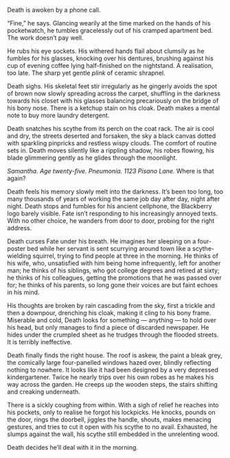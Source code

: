 <!--
.. title: Errand
.. slug: errand
.. date: 2023-04-13 16:22:29 UTC-04:00
.. tags: 
.. category: 
.. link: 
.. description: 
.. type: text
-->

Death is awoken by a phone call.

“Fine,” he says. Glancing wearily at the time marked on the hands of his pocketwatch, he tumbles gracelessly out of his cramped apartment bed. The work doesn’t pay well.
<!-- TEASER_END -->
He rubs his eye sockets. His withered hands flail about clumsily as he fumbles for his glasses, knocking over his dentures, brushing against his cup of evening coffee lying half-finished on the nightstand. A realisation, too late. The sharp yet gentle *plink* of ceramic shrapnel.

Death sighs. His skeletal feet stir irregularly as he gingerly avoids the spot of brown now slowly spreading across the carpet, shuffling in the darkness towards his closet with his glasses balancing precariously on the bridge of his bony nose. There is a ketchup stain on his cloak. Death makes a mental note to buy more laundry detergent.

Death snatches his scythe from its perch on the coat rack. The air is cool and dry, the streets deserted and forsaken, the sky a black canvas dotted with sparkling pinpricks and restless wispy clouds. The comfort of routine sets in. Death moves silently like a rippling shadow, his robes flowing, his blade glimmering gently as he glides through the moonlight.

*Samantha. Age twenty-five. Pneumonia. 1123 Pisano Lane.*
Where is that again?

Death feels his memory slowly melt into the darkness. It’s been too long, too many thousands of years of working the same job day after day, night after night.  Death stops and fumbles for his ancient cellphone, the Blackberry logo barely visible. Fate isn’t responding to his increasingly annoyed texts. With no other choice, he wanders from door to door, probing for the right address.

Death curses Fate under his breath. He imagines her sleeping on a four-poster bed while her servant is sent scurrying around town like a scythe-wielding squirrel, trying to find people at three in the morning. He thinks of his wife, who, unsatisfied with him being home infrequently, left for another man; he thinks of his siblings, who got college degrees and retired at sixty; he thinks of his colleagues, getting the promotions that he was passed over for; he thinks of his parents, so long gone their voices are but faint echoes in his mind.

His thoughts are broken by rain cascading from the sky, first a trickle and then a downpour, drenching his cloak, making it cling to his bony frame. Miserable and cold, Death looks for something ― anything ― to hold over his head, but only manages to find a piece of discarded newspaper. He hides under the crumpled sheet as he trudges through the flooded streets. It is terribly ineffective.

Death finally finds the right house. The roof is askew, the paint a bleak grey, the comically large four-panelled windows hazed over, blindly reflecting nothing to nowhere. It looks like it had been designed by a very depressed kindergartener. Twice he nearly trips over his own robes as he makes his way across the garden. He creeps up the wooden steps, the stairs shifting and creaking underneath.

There is a sickly coughing from within. With a sigh of relief he reaches into his pockets, only to realise he forgot his lockpicks. He knocks, pounds on the door, rings the doorbell, jiggles the handle, shouts, makes menacing gestures, and tries to cut it open with his scythe to no avail. Exhausted, he slumps against the wall, his scythe still embedded in the unrelenting wood.

Death decides he’ll deal with it in the morning.